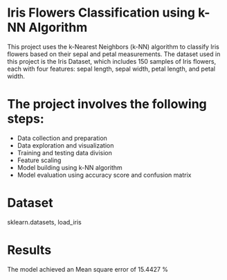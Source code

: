 # Iris Flowers Classification using k-NN Algorithm

This project uses the k-Nearest Neighbors (k-NN) algorithm to classify Iris flowers based on their sepal and petal measurements. The dataset used in this project is the Iris Dataset, which includes 150 samples of Iris flowers, each with four features: sepal length, sepal width, petal length, and petal width.

# The project involves the following steps:
* Data collection and preparation
* Data exploration and visualization
* Training and testing data division
* Feature scaling
* Model building using k-NN algorithm
* Model evaluation using accuracy score and confusion matrix
  
# Dataset
sklearn.datasets, load_iris

# Results
The model achieved an Mean square error of 15.4427 %
